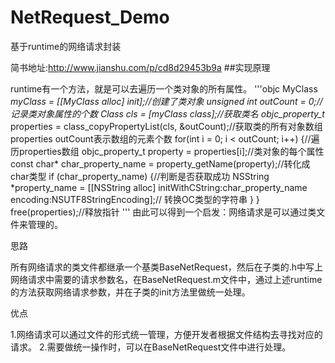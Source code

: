 # NetRequest_Demo
基于runtime的网络请求封装

简书地址:http://www.jianshu.com/p/cd8d29453b9a
##实现原理

runtime有一个方法，就是可以去遍历一个类对象的所有属性。
'''objc
MyClass *myClass = [[MyClass alloc] init];//创建了类对象
    unsigned int outCount = 0;//记录类对象属性的个数
    Class cls = [myClass class];//获取类名
    objc_property_t* properties = class_copyPropertyList(cls, &outCount);//获取类的所有对象数组properties  outCount表示数组的元素个数
    for(int i = 0; i < outCount; i++) {//遍历properties数组
        objc_property_t property = properties[i];//类对象的每个属性
        const char* char_property_name =  property_getName(property);//转化成char类型
        if (char_property_name) {//判断是否获取成功
            NSString *property_name = [[NSString alloc] initWithCString:char_property_name encoding:NSUTF8StringEncoding];// 转换OC类型的字符串
        }
    }
    free(properties);//释放指针
'''
由此可以得到一个启发：网络请求是可以通过类文件来管理的。

思路

所有网络请求的类文件都继承一个基类BaseNetRequest，然后在子类的.h中写上网络请求中需要的请求参数名，在BaseNetRequest.m文件中，通过上述runtime的方法获取网络请求参数，并在子类的init方法里做统一处理。

优点

1.网络请求可以通过文件的形式统一管理，方便开发者根据文件结构去寻找对应的请求。
2.需要做统一操作时，可以在BaseNetRequest文件中进行处理。
